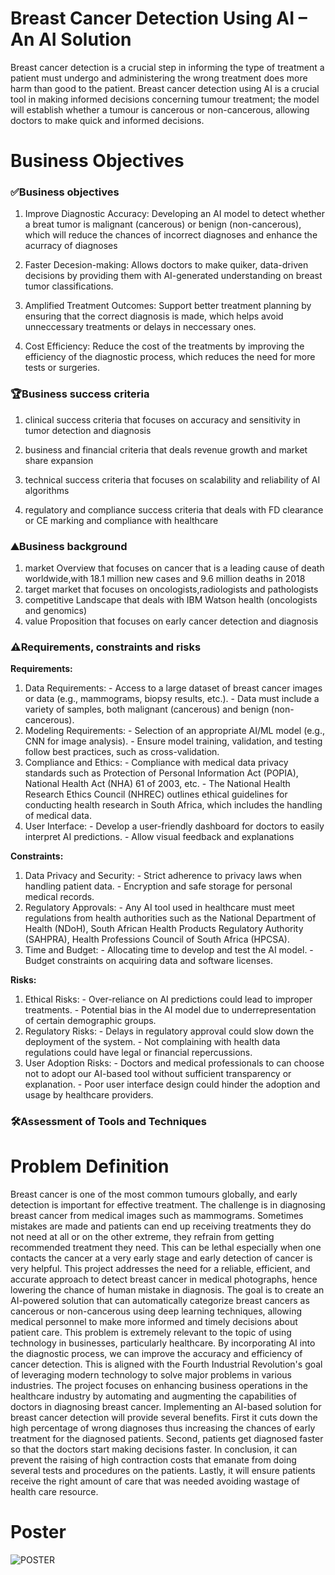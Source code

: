 # Breast Cancer Detection Using AI – An AI Solution
Breast cancer detection is a crucial step in informing the type of treatment a patient must undergo and administering the wrong treatment does more harm than good to the patient.
Breast cancer detection using AI is a crucial tool in making informed decisions concerning tumour treatment; the model will establish whether a tumour is cancerous or non-cancerous, allowing doctors to make quick and informed decisions.

# Business Objectives
### ✅Business objectives

1. Improve Diagnostic Accuracy: Developing an AI model to detect whether a breat tumor is malignant (cancerous) or benign (non-cancerous), which will reduce the chances of incorrect diagnoses and enhance the acurracy of diagnoses

2. Faster Decesion-making: Allows doctors to make quiker, data-driven decisions by providing them with AI-generated understanding on breast tumor classifications.

3. Amplified Treatment Outcomes: Support better treatment planning by ensuring that the correct diagnosis is made, which helps avoid unneccessary treatments or delays in neccessary ones.

4. Cost Efficiency: Reduce the cost of the treatments by improving the efficiency of the diagnostic process, which reduces the need for more tests or surgeries.



### 🏆Business success criteria
1. clinical success criteria that focuses on accuracy and sensitivity in tumor detection and diagnosis
2. business  and financial criteria that deals revenue growth and market share expansion

3. technical success criteria  that focuses on scalability and reliability of AI algorithms
4.  regulatory and compliance success criteria that deals with FD clearance or CE marking and compliance with healthcare 

### ⛰️Business background
1. market Overview  that focuses  on cancer that is a leading cause of death worldwide,with 18.1 million  new cases and 9.6 million deaths in 2018
2. target market that focuses  on oncologists,radiologists and pathologists
3. competitive Landscape  that deals with IBM Watson health (oncologists and genomics)
4. value Proposition that focuses  on early cancer detection and diagnosis 

### ⚠️Requirements, constraints and risks

**Requirements:** 

1. Data Requirements: - Access to a large dataset of breast cancer images or data (e.g., mammograms, biopsy results, etc.). - Data must include a variety of samples, both malignant (cancerous) and benign (non-cancerous). 
2. Modeling Requirements: - Selection of an appropriate AI/ML model (e.g., CNN for image analysis). - Ensure model training, validation, and testing follow best practices, such as cross-validation. 
3. Compliance and Ethics: - Compliance with medical data privacy standards such as Protection of Personal Information Act 
(POPIA), National Health Act (NHA) 61 of 2003, etc. - The National Health Research Ethics Council (NHREC) outlines ethical guidelines for conducting 
health research in South Africa, which includes the handling of medical data. 
4. User Interface: - Develop a user-friendly dashboard for doctors to easily interpret AI predictions. - Allow visual feedback and explanations  

**Constraints:** 

1. Data Privacy and Security: - Strict adherence to privacy laws when handling patient data. - Encryption and safe storage for personal medical records. 
2. Regulatory Approvals: - Any AI tool used in healthcare must meet regulations from health authorities such as the National 
Department of Health (NDoH), South African Health Products Regulatory Authority (SAHPRA), Health 
Professions Council of South Africa (HPCSA). 
3. Time and Budget: - Allocating time to develop and test the AI model. - Budget constraints on acquiring data and software licenses.
   
**Risks:**

1. Ethical Risks: - Over-reliance on AI predictions could lead to improper treatments. - Potential bias in the AI model due to underrepresentation of certain demographic groups. 
2. Regulatory Risks: - Delays in regulatory approval could slow down the deployment of the system. - Not complaining with health data regulations could have legal or financial repercussions. 
3. User Adoption Risks: - Doctors and medical professionals to can choose not to adopt our AI-based tool without sufficient 
transparency or explanation. - Poor user interface design could hinder the adoption and usage by healthcare providers.


### 🛠️Assessment of Tools and Techniques


# Problem Definition
Breast cancer is one of the most common tumours globally, and early detection is important for effective treatment. The challenge is in diagnosing breast cancer from medical images such as mammograms. Sometimes mistakes are made and patients can end up receiving treatments they do not need at all or on the other extreme, they refrain from getting recommended treatment they need. This can be lethal especially when one contacts the cancer at a very early stage and early detection of cancer is very helpful.
This project addresses the need for a reliable, efficient, and accurate approach to detect breast cancer in medical photographs, hence lowering the chance of human mistake in diagnosis. The goal is to create an AI-powered solution that can automatically categorize breast cancers as cancerous or non-cancerous using deep learning techniques, allowing medical personnel to make more informed and timely decisions about patient care.
This problem is extremely relevant to the topic of using technology in businesses, particularly healthcare. By incorporating AI into the diagnostic process, we can improve the accuracy and efficiency of cancer detection. This is aligned with the Fourth Industrial Revolution's goal of leveraging modern technology to solve major problems in various industries.							           The project focuses on enhancing business operations in the healthcare industry by automating and augmenting the capabilities of doctors in diagnosing breast cancer.
Implementing an AI-based solution for breast cancer detection will provide several benefits. First it cuts down the high percentage of wrong diagnoses thus increasing the chances of early treatment for the diagnosed patients. Second, patients get diagnosed faster so that the doctors start making decisions faster. In conclusion, it can prevent the raising of high contraction costs that emanate from doing several tests and procedures on the patients. Lastly, it will ensure patients receive the right amount of care that was needed avoiding wastage of health care resource.

# Poster
![POSTER](https://github.com/user-attachments/assets/08a1a2c0-ab4e-4402-9089-ddc4f2c6d43e)

